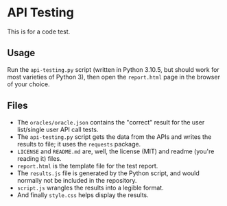 # API Testing

This is for a code test.

## Usage

Run the `api-testing.py` script (written in Python 3.10.5, but should work for most varieties of Python 3), then open the `report.html` page in the browser of your choice.

## Files

* The `oracles/oracle.json` contains the "correct" result for the user list/single user API call tests.
* The `api-testing.py` script gets the data from the APIs and writes the results to file; it uses the `requests` package.
* `LICENSE` and `README.md` are, well, the license (MIT) and readme (you're reading it) files.
* `report.html` is the template file for the test report.
* The `results.js` file is generated by the Python script, and would normally not be included in the repository.
* `script.js` wrangles the results into a legible format.
* And finally `style.css` helps display the results.